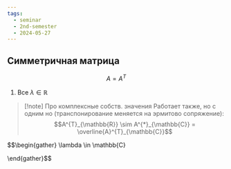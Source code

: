 ```yaml
---
tags:
  - seminar
  - 2nd-semester
  - 2024-05-27
---
```

## Симметричная матрица

$$A = A^{T}$$

1. Все $\lambda \in \mathbb{R}$

> [!note] Про комплексные собств. значения
> Работает также, но с одним но (транспонирование меняется на эрмитово сопряжение):
> $$A^{T}_{\mathbb{R}} \sim A^{*}_{\mathbb{C}} = \overline{A}^{T}_{\mathbb{C}}$$
> 

$$\begin{gather}
\lambda \in \mathbb{C} 

\end{gather}$$